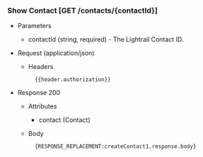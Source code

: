 ### Show Contact [GET /contacts/{contactId}]
+ Parameters
    + contactId (string, required) - The Lightrail Contact ID.

+ Request (application/json)
    + Headers
    
            {{header.authorization}}
            
    
+ Response 200
    + Attributes
        + contact (Contact)

    + Body
    
            {RESPONSE_REPLACEMENT:createContact1.response.body}

